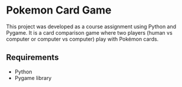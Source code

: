 # Pokemon Card Game

This project was developed as a course assignment using Python and Pygame. It is a card comparison game where two players (human vs computer or computer vs computer) play with Pokémon cards.

## Requirements

- Python
- Pygame library
